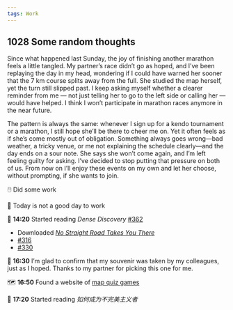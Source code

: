 ```yaml
---
tags: Work 
---
```


## 1028 Some random thoughts 

Since what happened last Sunday, the joy of finishing another marathon feels a little tangled. 
My partner’s race didn’t go as hoped, and I’ve been replaying the day in my head, wondering if I could have warned her sooner that the 7 km course splits away from the full. 
She studied the map herself, yet the turn still slipped past. 
I keep asking myself whether a clearer reminder from me — not just telling her to go to the left side or calling her — would have helped.
I think I won’t participate in marathon races anymore in the near future.

The pattern is always the same: whenever I sign up for a kendo tournament or a marathon, I still hope she’ll be there to cheer me on. 
Yet it often feels as if she’s come mostly out of obligation. Something always goes wrong—bad weather, a tricky venue, or me not explaining the schedule clearly—and the day ends on a sour note. 
She says she won’t come again, and I’m left feeling guilty for asking. 
I’ve decided to stop putting that pressure on both of us. From now on I’ll enjoy these events on my own and let her choose, without prompting, if she wants to join.

🖱️ Did some work

🐖 Today is not a good day to work

📰 **14:20** Started reading *Dense Discovery* [#362](https://www.densediscovery.com/issues/362)

- Downloaded [*No Straight Road Takes You There*](https://drive.google.com/file/d/1wTiPDVM2aKQw731ykG_wc2MKoBThLJeR/view?usp=sharing)
- [#316](https://www.densediscovery.com/issues/316)
- [#330](https://www.densediscovery.com/issues/330)

🎁 **16:30** I’m glad to confirm that my souvenir was taken by my colleagues, just as I hoped. Thanks to my partner for picking this one for me.

🗺️ **16:50** Found a website of [map quiz games](https://www.geoguessr.com/ja/quiz/seterra)

📖 **17:20** Started reading *如何成为不完美主义者*
